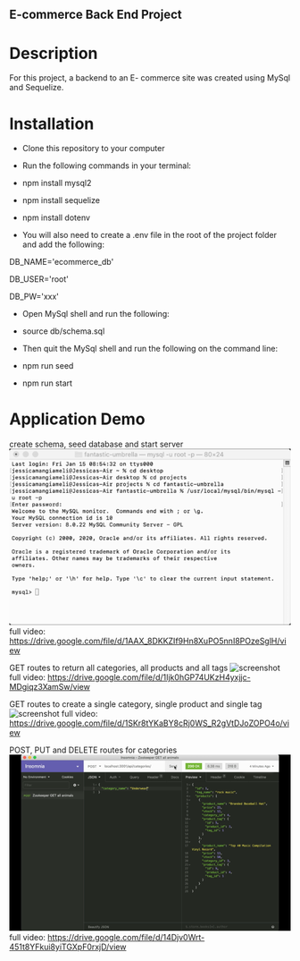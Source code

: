 ## E-commerce Back End Project

# Description

For this project, a backend to an E- commerce site was created using MySql and Sequelize.

# Installation

* Clone this repository to your computer

* Run the following commands in your terminal:

- npm install mysql2

- npm install sequelize

- npm install dotenv

* You will also need to create a .env file in the root of the project folder and add the following:

DB_NAME='ecommerce_db'

DB_USER='root'

DB_PW='xxx'

* Open MySql shell and run the following:

- source db/schema.sql

* Then quit the MySql shell and run the following on the command line:

- npm run seed

- npm run start

# Application Demo

create schema, seed database and start server
![screenshot](video1.gif)
full video: https://drive.google.com/file/d/1AAX_8DKKZIf9Hn8XuPO5nnI8POzeSglH/view

GET routes to return all categories, all products and all tags
![screenshot](video2.gif)
full video: https://drive.google.com/file/d/1Ijk0hGP74UKzH4yxjjc-MDgiqz3XamSw/view

GET routes to create a single category, single product and single tag
![screenshot](video3.gif)
full video: https://drive.google.com/file/d/1SKr8tYKaBY8cRj0WS_R2gVtDJoZOPO4o/view

POST, PUT and DELETE routes for categories
![screenshot](video4.gif)
full video: https://drive.google.com/file/d/14Djv0Wrt-451t8YFkui8yiTGXpF0rxjD/view
